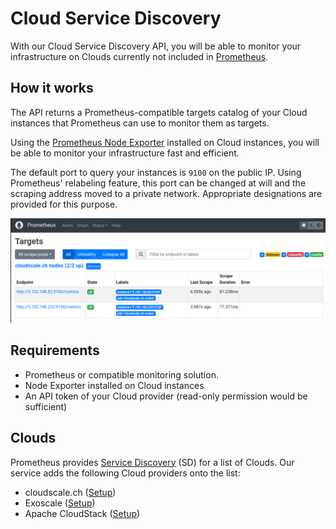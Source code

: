 # Cloud Service Discovery

With our Cloud Service Discovery API, you will be able to monitor your infrastructure on Clouds currently not included in [Prometheus](https://prometheus.io/).

## How it works

The API returns a Prometheus-compatible targets catalog of your Cloud instances that Prometheus can use to monitor them as targets.

Using the [Prometheus Node Exporter](https://github.com/prometheus/node_exporter) installed on Cloud instances, you will be able to monitor your infrastructure fast and efficient.

The default port to query your instances is `9100` on the public IP. Using Prometheus' relabeling feature, this port can be changed at will and the scraping address moved to a private network. Appropriate designations are provided for this purpose.

![](../images/sd/prom1.png)

## Requirements

- Prometheus or compatible monitoring solution.
- Node Exporter installed on Cloud instances
- An API token of your Cloud provider (read-only permission would be sufficient)

## Clouds

Prometheus provides [Service Discovery](https://prometheus.io/docs/prometheus/latest/configuration/configuration/#configuration) (SD) for a list of Clouds. Our service adds the following Cloud providers onto the list:

- cloudscale.ch ([Setup](cloudscale_ch.md))
- Exoscale ([Setup](exoscale.md))
- Apache CloudStack ([Setup](cloudstack.md))
